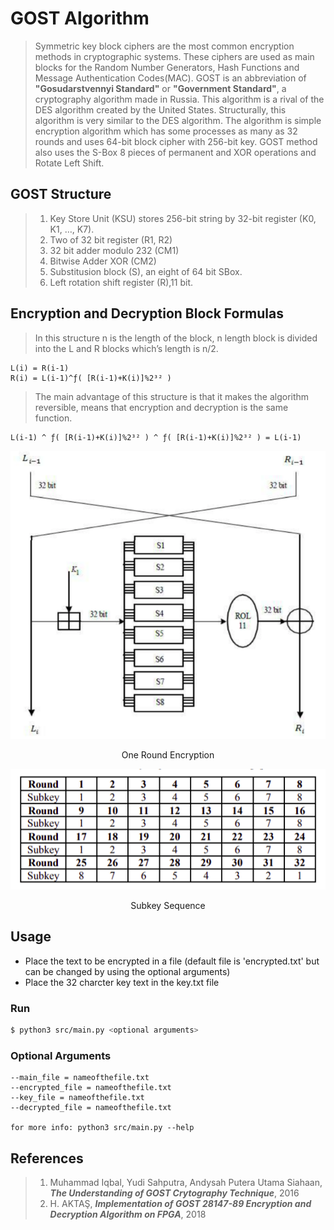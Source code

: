 # GOST Algorithm

>Symmetric key block ciphers are the most common encryption methods in cryptographic systems. These ciphers are used as main blocks for the Random Number Generators, Hash Functions and Message Authentication Codes(MAC). GOST is an abbreviation of **"Gosudarstvennyi Standard"** or **"Government Standard"**, a cryptography algorithm made in Russia. This algorithm is a rival of the DES algorithm created by the United States. Structurally, this algorithm is very similar to the DES algorithm. The algorithm is simple encryption algorithm which has some processes as many as 32 rounds and uses 64-bit block cipher with 256-bit key. GOST method also uses the S-Box 8 pieces of permanent and XOR operations and Rotate Left Shift.

## GOST Structure

>1. Key Store Unit (KSU) stores 256-bit string by 32-bit register (K0, K1, …, K7).
>2. Two of 32 bit register (R1, R2)
>3. 32 bit adder modulo 232 (CM1)
>4. Bitwise Adder XOR (CM2)
>5. Substitusion block (S), an eight of 64 bit SBox.
>6. Left rotation shift register (R),11 bit.

## Encryption and Decryption Block Formulas
>In this structure n is the length of the block, n length block is divided into the L and R blocks which’s length is n/2.
```
L(i) = R(i-1)
R(i) = L(i-1)^ƒ( [R(i-1)+K(i)]%2³² )
```
>The main advantage of this structure is that it makes the algorithm reversible, means that encryption and decryption is the same function.
```
L(i-1) ^ ƒ( [R(i-1)+K(i)]%2³² ) ^ ƒ( [R(i-1)+K(i)]%2³² ) = L(i-1)
```
<p align="center">
<img src="images/one_round_encryption.png">
</p>
<p align="center">
One Round Encryption
</p>

<p align="center">
<img src="images/subkey_sequence.png">
</p>
<p align="center">
Subkey Sequence
</p>

## Usage

- Place the text to be encrypted in a file (default file is 'encrypted.txt' but can be changed by using the optional arguments)
- Place the 32 charcter key text in the key.txt file

### Run
```bash
$ python3 src/main.py <optional arguments>
```

### Optional Arguments
```
--main_file = nameofthefile.txt
--encrypted_file = nameofthefile.txt
--key_file = nameofthefile.txt
--decrypted_file = nameofthefile.txt

for more info: python3 src/main.py --help
```
## References

>1. Muhammad Iqbal, Yudi Sahputra, Andysah Putera Utama Siahaan, ***The Understanding of GOST Crytography Technique***, 2016
>2. H. AKTAŞ, ***Implementation of GOST 28147-89 Encryption and Decryption Algorithm on FPGA***, 2018